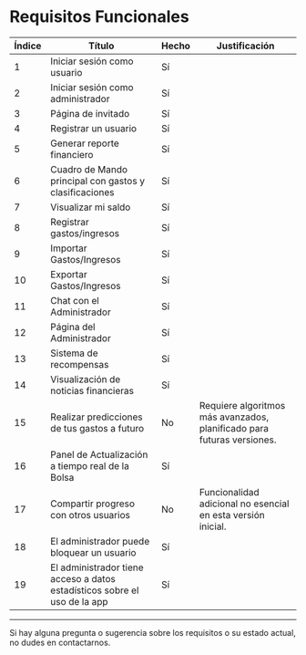# Requisitos Funcionales

| Índice | Título                                             | Hecho  | Justificación                                                                 |
|--------|-----------------------------------------------------|--------|--------------------------------------------------------------------------------|
| 1      | Iniciar sesión como usuario                        | Sí     |                                                                                |
| 2      | Iniciar sesión como administrador                  | Sí     |                                                                                |
| 3      | Página de invitado                                 | Sí     |                                                                                |
| 4      | Registrar un usuario                               | Sí     |                                                                                |
| 5      | Generar reporte financiero                         | Sí     |                                                                                |
| 6      | Cuadro de Mando principal con gastos y clasificaciones | Sí     |                                                                            |
| 7      | Visualizar mi saldo                                | Sí     |                                                                                |
| 8      | Registrar gastos/ingresos                          | Sí     |                                                                                |
| 9      | Importar Gastos/Ingresos                           | Sí     |                                                                                |
| 10     | Exportar Gastos/Ingresos                           | Sí     |                                                                                |
| 11     | Chat con el Administrador                          | Sí     |                                                                                |
| 12     | Página del Administrador                           | Sí     |                                                                                |
| 13     | Sistema de recompensas                             | Sí     |                                                                                |
| 14     | Visualización de noticias financieras              | Sí     |                                                                                |
| 15     | Realizar predicciones de tus gastos a futuro       | No     | Requiere algoritmos más avanzados, planificado para futuras versiones.         |
| 16     | Panel de Actualización a tiempo real de la Bolsa   | Sí     |                                                                                |
| 17     | Compartir progreso con otros usuarios              | No     | Funcionalidad adicional no esencial en esta versión inicial.                   |
| 18     | El administrador puede bloquear un usuario         | Sí     |                                                                                |
| 19     | El administrador tiene acceso a datos estadísticos sobre el uso de la app | Sí     |                                                                                |

---

Si hay alguna pregunta o sugerencia sobre los requisitos o su estado actual, no dudes en contactarnos.
